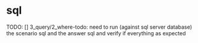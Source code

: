 # sql



TODO:
[] 3_query/2_where-todo: need to run (against sql server database) the scenario sql and the answer sql and verify if everything as expected

